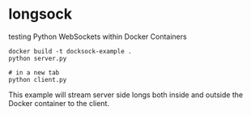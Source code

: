 # longsock
testing Python WebSockets within Docker Containers

```
docker build -t docksock-example .
python server.py

# in a new tab
python client.py
```

This example will stream server side longs both inside and outside the Docker container to the client.
